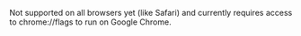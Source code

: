 Not supported on all browsers yet (like Safari) and currently requires access to chrome://flags to run on Google Chrome.
